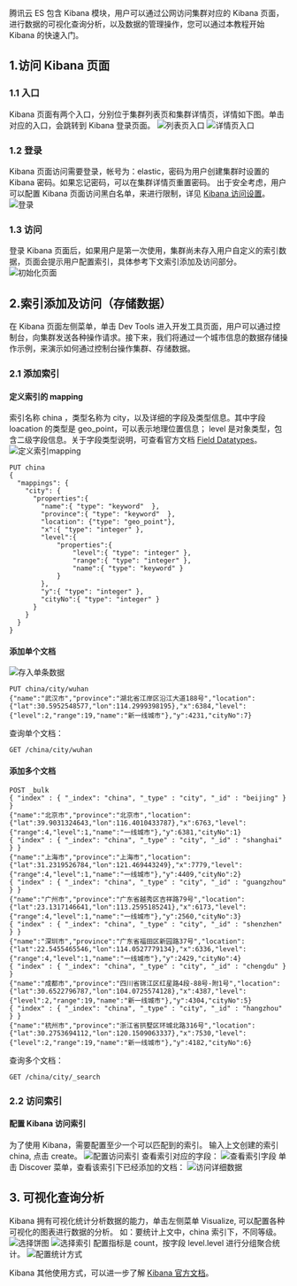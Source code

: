 腾讯云 ES 包含 Kibana 模块，用户可以通过公网访问集群对应的 Kibana 页面，进行数据的可视化查询分析，以及数据的管理操作，您可以通过本教程开始 Kibana 的快速入门。

## 1.访问 Kibana 页面

### 1.1 入口
Kibana 页面有两个入口，分别位于集群列表页和集群详情页，详情如下图。单击对应的入口，会跳转到 Kibana 登录页面。
![列表页入口](https://main.qcloudimg.com/raw/49ac415dda4184125677f3d04f84cfe3.png)
![详情页入口](https://main.qcloudimg.com/raw/4c31ad620af4977f92ee1e28cbda48db.png)

### 1.2 登录
Kibana 页面访问需要登录，帐号为：elastic，密码为用户创建集群时设置的 Kibana 密码。如果忘记密码，可以在集群详情页重置密码。
出于安全考虑，用户可以配置 Kibana 页面访问黑白名单，来进行限制，详见 [Kibana 访问设置](https://cloud.tencent.com/document/product/845/16992)。
![登录](https://main.qcloudimg.com/raw/b59fc765c4d0d050f6c53d5b060f4bd2.png)

### 1.3 访问
登录 Kibana 页面后，如果用户是第一次使用，集群尚未存入用户自定义的索引数据，页面会提示用户配置索引，具体参考下文索引添加及访问部分。
![初始化页面](https://main.qcloudimg.com/raw/0edfec77af83c8cbc65afe3c7a545ad0.png)

## 2.索引添加及访问（存储数据） 
在 Kibana 页面左侧菜单，单击 Dev Tools 进入开发工具页面，用户可以通过控制台，向集群发送各种操作请求。接下来，我们将通过一个城市信息的数据存储操作示例，来演示如何通过控制台操作集群、存储数据。

### 2.1 添加索引

#### 定义索引的 mapping

索引名称 china ，类型名称为 city，以及详细的字段及类型信息。其中字段 loacation 的类型是 geo_point，可以表示地理位置信息； level 是对象类型，包含二级字段信息。关于字段类型说明，可查看官方文档 [Field Datatypes](https://www.elastic.co/guide/en/elasticsearch/reference/5.6/mapping-types.html)。
![定义索引mapping](https://main.qcloudimg.com/raw/82f3de324cc82b3673f0438afe6ddcb9.png)
```
PUT china
{
  "mappings": {
    "city": {
      "properties":{
        "name":{ "type": "keyword"  }, 
        "province":{ "type": "keyword"  }, 
        "location": {"type": "geo_point"},
        "x":{ "type": "integer" },
        "level":{
            "properties":{                
                "level":{ "type": "integer" },
                "range":{ "type": "integer" },
                "name":{ "type": "keyword" }
            }
        },
        "y":{ "type": "integer" },
        "cityNo":{ "type": "integer" } 
      }
    }
  }
}
```

#### 添加单个文档

![存入单条数据](https://main.qcloudimg.com/raw/1ca53899fe58347c285665d71160289b.png)
```
PUT china/city/wuhan 
{"name":"武汉市","province":"湖北省江岸区沿江大道188号","location":{"lat":30.5952548577,"lon":114.2999398195},"x":6384,"level":{"level":2,"range":19,"name":"新一线城市"},"y":4231,"cityNo":7}
```

查询单个文档：
```
GET /china/city/wuhan
```

#### 添加多个文档

```
POST _bulk
{ "index" : { "_index": "china", "_type" : "city", "_id" : "beijing" } }
{"name":"北京市","province":"北京市","location":{"lat":39.9031324643,"lon":116.4010433787},"x":6763,"level":{"range":4,"level":1,"name":"一线城市"},"y":6381,"cityNo":1}
{ "index" : { "_index": "china", "_type" : "city", "_id" : "shanghai" } }
{"name":"上海市","province":"上海市","location":{"lat":31.2319526784,"lon":121.469443249},"x":7779,"level":{"range":4,"level":1,"name":"一线城市"},"y":4409,"cityNo":2}
{ "index" : { "_index": "china", "_type" : "city", "_id" : "guangzhou" } }
{"name":"广州市","province":"广东省越秀区吉祥路79号","location":{"lat":23.1317146641,"lon":113.2595185241},"x":6173,"level":{"range":4,"level":1,"name":"一线城市"},"y":2560,"cityNo":3}
{ "index" : { "_index": "china", "_type" : "city", "_id" : "shenzhen" } }
{"name":"深圳市","province":"广东省福田区新园路37号","location":{"lat":22.5455465546,"lon":114.0527779134},"x":6336,"level":{"range":4,"level":1,"name":"一线城市"},"y":2429,"cityNo":4}
{ "index" : { "_index": "china", "_type" : "city", "_id" : "chengdu" } }
{"name":"成都市","province":"四川省锦江区红星路4段-88号-附1号","location":{"lat":30.6522796787,"lon":104.0725574128},"x":4387,"level":{"level":2,"range":19,"name":"新一线城市"},"y":4304,"cityNo":5}
{ "index" : { "_index": "china", "_type" : "city", "_id" : "hangzhou" } }
{"name":"杭州市","province":"浙江省拱墅区环城北路316号","location":{"lat":30.2753694112,"lon":120.1509063337},"x":7530,"level":{"level":2,"range":19,"name":"新一线城市"},"y":4182,"cityNo":6}
```

查询多个文档：
```
GET /china/city/_search
```

### 2.2 访问索引

#### 配置 Kibana 访问索引

为了使用 Kibana，需要配置至少一个可以匹配到的索引。 输入上文创建的索引 china, 点击 create。
![配置访问索引](https://main.qcloudimg.com/raw/5210fa2ce137edaaed20bf459d8dc3f7.png)
查看索引对应的字段：
![查看索引字段](https://main.qcloudimg.com/raw/0158dab743148ead2f1abcfaf7ce507b.png)
单击 Discover 菜单，查看该索引下已经添加的文档：
![访问详细数据](https://main.qcloudimg.com/raw/d0f8b710d44d411f8938fd56c4f08c57.png)

## 3. 可视化查询分析

Kibana 拥有可视化统计分析数据的能力，单击左侧菜单 Visualize, 可以配置各种可视化的图表进行数据的分析。
如：要统计上文中，china 索引下，不同等级。
![选择饼图](https://main.qcloudimg.com/raw/a3a51ce39e7c659e8193b0f4f6400c01.png)
![选择索引](https://main.qcloudimg.com/raw/809c96ac06c47620d2240d75a7cba2dd.png)
配置指标是 count，按字段 level.level 进行分组聚合统计。
![配置统计方式](https://main.qcloudimg.com/raw/393599fb4ab811b92149e162b365e52f.png)



Kibana 其他使用方式，可以进一步了解 [Kibana 官方文档](https://www.elastic.co/guide/en/kibana/5.6/getting-started.html)。


